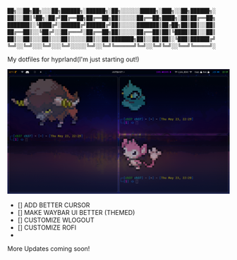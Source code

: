 ```

██╗░░██╗██╗░░░██╗██████╗░██████╗░██╗░░░░░░█████╗░███╗░░██╗██████╗░
██║░░██║╚██╗░██╔╝██╔══██╗██╔══██╗██║░░░░░██╔══██╗████╗░██║██╔══██╗
███████║░╚████╔╝░██████╔╝██████╔╝██║░░░░░███████║██╔██╗██║██║░░██║
██╔══██║░░╚██╔╝░░██╔═══╝░██╔══██╗██║░░░░░██╔══██║██║╚████║██║░░██║
██║░░██║░░░██║░░░██║░░░░░██║░░██║███████╗██║░░██║██║░╚███║██████╔╝
╚═╝░░╚═╝░░░╚═╝░░░╚═╝░░░░░╚═╝░░╚═╝╚══════╝╚═╝░░╚═╝╚═╝░░╚══╝╚═════╝░
```

My dotfiles for hyprland(I'm just starting out!)

![Screenshot of my hyprland DE](https://github.com/chet-ag09/dotfiles/blob/main/image.png)

- [] ADD BETTER CURSOR
- [] MAKE WAYBAR UI BETTER (THEMED)
- [] CUSTOMIZE WLOGOUT
- [] CUSTOMIZE ROFI
- 
More Updates coming soon!
